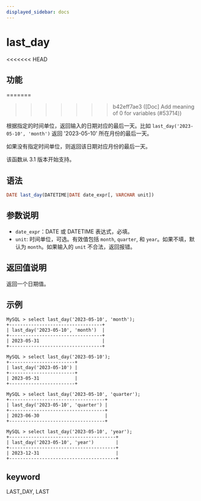 ```yaml
---
displayed_sidebar: docs
---
```


# last_day

<<<<<<< HEAD
## 功能
=======

>>>>>>> b42eff7ae3 ([Doc] Add meaning of 0 for variables (#53714))

根据指定的时间单位，返回输入的日期对应的最后一天。比如 `last_day('2023-05-10', 'month')` 返回 '2023-05-10' 所在月份的最后一天。

如果没有指定时间单位，则返回该日期对应月份的最后一天。

该函数从 3.1 版本开始支持。

## 语法

```SQL
DATE last_day(DATETIME|DATE date_expr[, VARCHAR unit])
```

## 参数说明

- `date_expr`：DATE 或 DATETIME 表达式，必填。
- `unit`: 时间单位，可选。有效值包括 `month`, `quarter`, 和 `year`。如果不填，默认为 `month`。如果输入的 `unit` 不合法，返回报错。

## 返回值说明

返回一个日期值。

## 示例

```Plain
MySQL > select last_day('2023-05-10', 'month');
+----------------------------------+
| last_day('2023-05-10', 'month')  |
+----------------------------------+
| 2023-05-31                       |
+----------------------------------+

MySQL > select last_day('2023-05-10');
+------------------------+
| last_day('2023-05-10') |
+------------------------+
| 2023-05-31             |
+------------------------+

MySQL > select last_day('2023-05-10', 'quarter');
+-----------------------------------+
| last_day('2023-05-10', 'quarter') |
+-----------------------------------+
| 2023-06-30                        |
+-----------------------------------+

MySQL > select last_day('2023-05-10', 'year');
+---------------------------------------+
| last_day('2023-05-10', 'year')        |
+---------------------------------------+
| 2023-12-31                            |
+---------------------------------------+
```

## keyword

LAST_DAY, LAST
